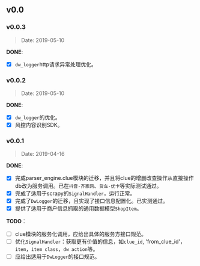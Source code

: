## v0.0
### v0.0.3
>Date: 2019-05-10

**DONE**:

- [x] `dw_logger`http请求异常处理优化。

### v0.0.2
>Date: 2019-05-10

**DONE**:

- [x] `dw_logger`的优化。
- [x] 风控内容识别SDK。

### v0.0.1
>Date: 2019-04-16

**DONE**:

- [x] 完成parser_engine.clue模块的迁移，并且将clue的增删改查操作从直接操作db改为服务调用。已在`抖音-齐家网`、`货车-优卡`等实际测试通过。
- [x] 完成了适用于scrapy的`SignalHandler`，运行正常。
- [x] 完成了`DwLogger`的迁移，且实现了接口信息配置化。已实测通过。
- [x] 提供了适用于商户信息抓取的通用数据模型`ShopItem`。

**TODO**：

- [ ] clue模块的服务化调用，应给出具体的服务方接口规范。
- [ ] 优化`SignalHandler`：获取更有价值的信息，如`clue_id`, 'from_clue_id'，`item`，`item class`，`dw action`等。
- [ ] 应给出适用于`DwLogger`的接口规范。